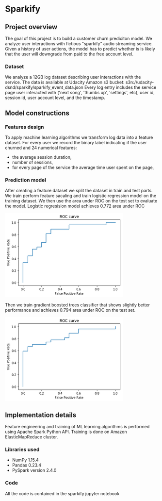 # Sparkify
## Project overview
The goal of this project is to build a customer churn prediciton model. We analyze user interactions with
fictious "sparkify" audio streaming service. Given a history of user actions, the model
has to predict whether is is likely that the user will downgrade from paid to the free account level.
### Dataset
We analyze a 12GB log dataset describing user interactions with the service. The data is avaliable at Udacity Amazon s3 bucket: s3n://udacity-dsnd/sparkify/sparkify_event_data.json
Every log entry includes the service page user interacted with ('next song', 'thumbs up', 'settings', etc),
user id, session id, user account level, and the timestamp.

## Model constructions
### Features design
To apply machine learning algorithms we transform log data into a feature dataset.
For every user we record the binary label indicating if the user churned and 24 numerical features: 
* the average session duration, 
* number of sessions, 
* for every page of the service 
the average time user spent on the page, 

### Prediction model
After creating a feature dataset we split the dataset in train and test parts.
We train perform feature sacaling and train logistic regression model on the training dataset.
We then use the area under ROC on the test set to evaluate the model. 
Logistic regresision model achieves 0.772 area under ROC

![alt text](https://github.com/neshitov/Sparkify/blob/master/lr_roc.png)

Then we train gradient boosted trees classifier that shows slightly better performance and achieves
0.794 area under ROC on the test set.

![alt text](https://github.com/neshitov/Sparkify/blob/master/gb_roc.png)
## Implementation details
Feature engineering and training of ML learning algorithms is performed using Apache Spark Python API.
Training is done on Amazon ElasticMapReduce cluster.
### Libraries used
* NumPy 1.15.4
* Pandas 0.23.4
* PySpark version 2.4.0
### Code
All the code is contained in the sparkify jupyter notebook
